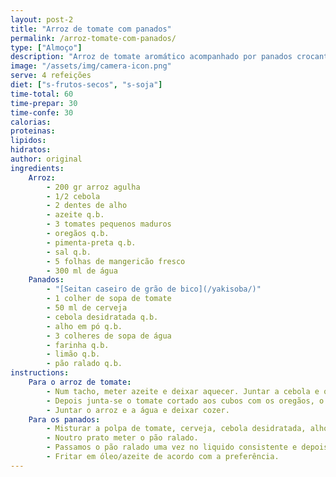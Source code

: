 ```yaml
---
layout: post-2
title: "Arroz de tomate com panados"
permalink: /arroz-tomate-com-panados/
type: ["Almoço"]
description: "Arroz de tomate aromático acompanhado por panados crocantes de seitan caseiro."
image: "/assets/img/camera-icon.png"
serve: 4 refeições
diet: ["s-frutos-secos", "s-soja"]
time-total: 60
time-prepar: 30
time-confe: 30
calorias:
proteinas:
lipidos:
hidratos:
author: original
ingredients:
    Arroz:
        - 200 gr arroz agulha
        - 1/2 cebola
        - 2 dentes de alho
        - azeite q.b.
        - 3 tomates pequenos maduros
        - oregãos q.b.
        - pimenta-preta q.b.
        - sal q.b.
        - 5 folhas de mangericão fresco
        - 300 ml de água
    Panados:
        - "[Seitan caseiro de grão de bico](/yakisoba/)"
        - 1 colher de sopa de tomate
        - 50 ml de cerveja
        - cebola desidratada q.b.
        - alho em pó q.b.
        - 3 colheres de sopa de água
        - farinha q.b.
        - limão q.b.
        - pão ralado q.b.
instructions:
    Para o arroz de tomate:
        - Num tacho, meter azeite e deixar aquecer. Juntar a cebola e o louro. Deixar reforgar e meter o alho.
        - Depois junta-se o tomate cortado aos cubos com os oregãos, o mangericão, o sal e a pimenta-preta e deixa-se reduzir um pouco. Nesta fase, se quiser retire o louro e passe tudo com uma carinha mágica.
        - Juntar o arroz e a água e deixar cozer.
    Para os panados:
        - Misturar a polpa de tomate, cerveja, cebola desidratada, alho em pó, sal, água, farinhae  limão num prato até obtermos um líquido consistente.
        - Noutro prato meter o pão ralado.
        - Passamos o pão ralado uma vez no liquido consistente e depois no pão ralado. Se acharmos necessário, fazer novamente estes dois passos.
        - Fritar em óleo/azeite de acordo com a preferência.
---
```


